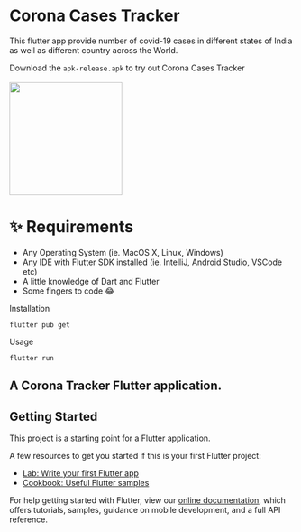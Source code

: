 # Corona Cases Tracker

This flutter app provide number of covid-19 cases in different states of India as well as different country across the World.


Download the `apk-release.apk` to try out Corona Cases Tracker
<br>
<br>
<a href="https://drive.google.com/drive/folders/1TxT3AT04ssEAqz_ZmvGH-mNIlmNON8ip?usp=sharing"><img src="https://playerzon.com/asset/download.png" width="200"></img></a>

# ✨ Requirements
- Any Operating System (ie. MacOS X, Linux, Windows)
- Any IDE with Flutter SDK installed (ie. IntelliJ, Android Studio, VSCode etc)
- A little knowledge of Dart and Flutter
- Some fingers to code 😂

Installation

```
flutter pub get
```
Usage

```
flutter run
```

## A Corona Tracker Flutter application.

## Getting Started

This project is a starting point for a Flutter application.

A few resources to get you started if this is your first Flutter project:

- [Lab: Write your first Flutter app](https://flutter.dev/docs/get-started/codelab)
- [Cookbook: Useful Flutter samples](https://flutter.dev/docs/cookbook)

For help getting started with Flutter, view our
[online documentation](https://flutter.dev/docs), which offers tutorials,
samples, guidance on mobile development, and a full API reference.
